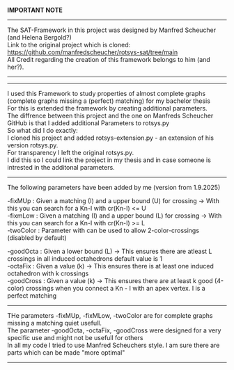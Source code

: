 __IMPORTANT NOTE__
________________________________________________________________________________________________________________________________________________________

The SAT-Framework in this project was designed by Manfred Scheucher (and Helena Bergold?)  
Link to the original project which is cloned: https://github.com/manfredscheucher/rotsys-sat/tree/main    
All Credit regarding the creation of this framework belongs to him (and her?).    
________________________________________________________________________________________________________________________________________________________
________________________________________________________________________________________________________________________________________________________

I used this Framework to study properties of almost complete graphs (complete graphs missing a (perfect) matching) for my bachelor thesis  
For this is extended the framework by creating additional parameters.  
The diffrence between this project and the  one on Manfreds Scheucher GitHub is that I added additional Parameters to rotsys.py  
So what did I do exactly:  
I cloned his project and added rotsys-extension.py - an extension of his version rotsys.py.  
For transparency I left the original rotsys.py.  
I did this so I could link the project in my thesis and in case someone is intrested in the additonal parameters.  

________________________________________________________________________________________________________________________________________________________

The following parameters have been added by me (version from 1.9.2025)

-fixMUp       : Given a matching (I)  and a upper bound (U) for crossing -> With this you can search for a Kn-I with cr(Kn-I) <= U  
-fixmLow       : Given a matching (I)  and a upper bound (L) for crossing -> With this you can search for a Kn-I with cr(Kn-I) >= L  
-twoColor      : Parameter with can be used to allow 2-color-crossings (disabled by default)  

-goodOcta      : Given a lower bound (L) -> This ensures there are atleast L crossings in all induced octahedrons default value is 1   
-octaFix       : Given a value (k)       -> This ensures there is at least one induced octahedron with k crossings  
-goodCross     : Given a value (k)       -> This ensures there are at least k good (4-color) crossings when you connect a Kn - I with an apex vertex. I is a perfect matching  


_______________________________________________________________________________________________________________________________________________________

THe parameters -fixMUp, -fixMLow, -twoColor are for complete graphs missing a matching quiet usefull.  
The parameter -goodOcta, -octaFix, -goodCross were designed for a very specific use and might not be usefull for others  
In all my code I tried to use Manfred Scheuchers style. I am sure there are parts which can be made "more optimal"  
________________________________________________________________________________________________________________________________________________________

